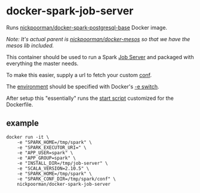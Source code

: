 # docker-spark-job-server

Runs [nickpoorman/docker-spark-postgresql-base](https://github.com/nickpoorman/docker-spark-postgresql-base) Docker image.

*Note: It's actual parent is [nickpoorman/docker-mesos](https://github.com/nickpoorman/docker-mesos) so that we have the mesos lib included.*

This container should be used to run a Spark [Job Server](https://github.com/spark-jobserver/spark-jobserver) and packaged with everything the master needs.

To make this easier, supply a url to fetch your custom [conf](https://github.com/spark-jobserver/spark-jobserver/blob/master/job-server/config/local.conf.template).

The [environment](https://github.com/spark-jobserver/spark-jobserver/blob/master/job-server/config/local.sh.template) should be specified with Docker's [-e switch](https://docs.docker.com/reference/run/#env-environment-variables).

After setup this "essentially" runs the [start script](https://github.com/spark-jobserver/spark-jobserver/blob/master/bin/server_start.sh) customized for the Dockerfile.

## example

```
docker run -it \
    -e "SPARK_HOME=/tmp/spark" \
    -e "SPARK_EXECUTOR_URI=" \
    -e "APP_USER=spark" \
    -e "APP_GROUP=spark" \
    -e "INSTALL_DIR=/tmp/job-server" \
    -e "SCALA_VERSION=2.10.5" \
    -e "SPARK_HOME=/tmp/spark" \
    -e "SPARK_CONF_DIR=/tmp/spark/conf" \
    nickpoorman/docker-spark-job-server
```
